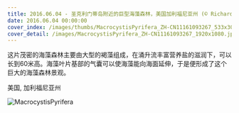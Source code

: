 ```yaml
---
title: 2016.06.04 - 圣克利门蒂岛附近的巨型海藻森林，美国加利福尼亚州 (© Richard Hermann/Visuals Unlimited, Inc.)
date: 2016.06.04 00:00:00
cover_index: /images/thumbs/MacrocystisPyrifera_ZH-CN11161093267_533x300.jpg
cover_detail: /images/MacrocystisPyrifera_ZH-CN11161093267_1920x1080.jpg
---
```


这片茂密的海藻森林主要由大型的褐藻组成，在涌升流丰富营养盐的滋润下，可以长到60米高。海藻叶片基部的气囊可以使海藻能向海面延伸，于是便形成了这个巨大的海藻森林景观。

美国, 加利福尼亚州

![MacrocystisPyrifera](/images/MacrocystisPyrifera_ZH-CN11161093267_1920x1080.jpg)
